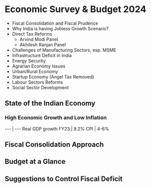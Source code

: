 # Economic Survey &amp; Budget 2024

 - Fiscal Consolidation and Fiscal Prudence
 - Why India is having Jobless Growth Scenario?
 - Direct Tax Reforms
   - Arvind Modi Panel
   - Akhilesh Ranjan Panel
 - Challenges of Manufacturing Sectors, esp. MSME
 - Infrastructure Deficit in India
 - Energy Security
 - Agrarian Economy Issues
 - Urban/Rural Economy
 - Startup Economy (Angel Tax Removed)
 - Labour Sectors Reforms
 - Social Sector Development



## State of the Indian Economy

### High Economic Growth and Low Inflation
--- | ---
Real GDP growth FY23  | 8.2%
CPI | 4-6%


## Fiscal Consolidation Approach
## Budget at a Glance
## Suggestions to Control Fiscal Deficit




